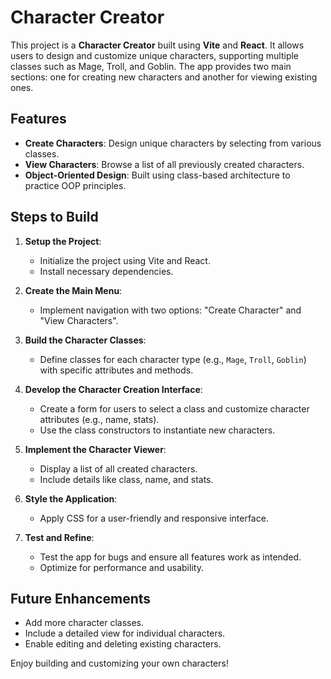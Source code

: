 # Character Creator

This project is a **Character Creator** built using **Vite** and **React**. It allows users to design and customize unique characters, supporting multiple classes such as Mage, Troll, and Goblin. The app provides two main sections: one for creating new characters and another for viewing existing ones.

## Features
- **Create Characters**: Design unique characters by selecting from various classes.
- **View Characters**: Browse a list of all previously created characters.
- **Object-Oriented Design**: Built using class-based architecture to practice OOP principles.

## Steps to Build

1. **Setup the Project**:
   - Initialize the project using Vite and React.
   - Install necessary dependencies.

2. **Create the Main Menu**:
   - Implement navigation with two options: "Create Character" and "View Characters".

3. **Build the Character Classes**:
   - Define classes for each character type (e.g., `Mage`, `Troll`, `Goblin`) with specific attributes and methods.

4. **Develop the Character Creation Interface**:
   - Create a form for users to select a class and customize character attributes (e.g., name, stats).
   - Use the class constructors to instantiate new characters.

5. **Implement the Character Viewer**:
   - Display a list of all created characters.
   - Include details like class, name, and stats.

6. **Style the Application**:
   - Apply CSS for a user-friendly and responsive interface.

7. **Test and Refine**:
   - Test the app for bugs and ensure all features work as intended.
   - Optimize for performance and usability.

## Future Enhancements
- Add more character classes.
- Include a detailed view for individual characters.
- Enable editing and deleting existing characters.

Enjoy building and customizing your own characters!
